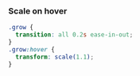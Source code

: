 ### Scale on hover

```css
.grow {
  transition: all 0.2s ease-in-out;
}
.grow:hover {
  transform: scale(1.1);
}
```
